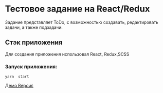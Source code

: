 # Тестовое задание на React/Redux
Задание представляет ToDo, с возможностью создавать, редактировать задачи, а также подзадачи. 
## Стэк приложения
Для создания приложения использовал  React, Redux,SCSS
### Запуск приложения:

 `yarn  start`


 [Демо Версия](https://dimamaslo88.github.io/test-todo) 








